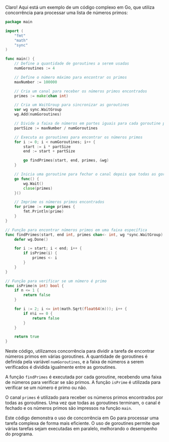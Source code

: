 Claro! Aqui está um exemplo de um código complexo em Go, que utiliza concorrência para processar uma lista de números primos:

```go
package main

import (
	"fmt"
	"math"
	"sync"
)

func main() {
	// Define a quantidade de goroutines a serem usadas
	numGoroutines := 4

	// Define o número máximo para encontrar os primos
	maxNumber := 100000

	// Cria um canal para receber os números primos encontrados
	primes := make(chan int)

	// Cria um WaitGroup para sincronizar as goroutines
	var wg sync.WaitGroup
	wg.Add(numGoroutines)

	// Divide a faixa de números em partes iguais para cada goroutine processar
	partSize := maxNumber / numGoroutines

	// Executa as goroutines para encontrar os números primos
	for i := 0; i < numGoroutines; i++ {
		start := i * partSize
		end := start + partSize

		go findPrimes(start, end, primes, &wg)
	}

	// Inicia uma goroutine para fechar o canal depois que todas as goroutines terminarem
	go func() {
		wg.Wait()
		close(primes)
	}()

	// Imprime os números primos encontrados
	for prime := range primes {
		fmt.Println(prime)
	}
}

// Função para encontrar números primos em uma faixa específica
func findPrimes(start, end int, primes chan<- int, wg *sync.WaitGroup) {
	defer wg.Done()

	for i := start; i < end; i++ {
		if isPrime(i) {
			primes <- i
		}
	}
}

// Função para verificar se um número é primo
func isPrime(n int) bool {
	if n <= 1 {
		return false
	}

	for i := 2; i <= int(math.Sqrt(float64(n))); i++ {
		if n%i == 0 {
			return false
		}
	}

	return true
}
```

Neste código, utilizamos concorrência para dividir a tarefa de encontrar números primos em várias goroutines. A quantidade de goroutines é definida pela variável `numGoroutines`, e a faixa de números a serem verificados é dividida igualmente entre as goroutines.

A função `findPrimes` é executada por cada goroutine, recebendo uma faixa de números para verificar se são primos. A função `isPrime` é utilizada para verificar se um número é primo ou não.

O canal `primes` é utilizado para receber os números primos encontrados por todas as goroutines. Uma vez que todas as goroutines terminam, o canal é fechado e os números primos são impressos na função `main`.

Este código demonstra o uso de concorrência em Go para processar uma tarefa complexa de forma mais eficiente. O uso de goroutines permite que várias tarefas sejam executadas em paralelo, melhorando o desempenho do programa.